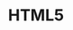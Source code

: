 ---
title: HTML5
description: Studying HTML5
image: icons8-html-5-100.png

# Badge style
style:
    background: "#e34c26"
    color: "#fff"
---